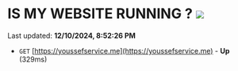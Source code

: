 # IS MY WEBSITE RUNNING ? [![](https://img.shields.io/static/v1?label=Sponsor&message=%E2%9D%A4&logo=GitHub&color=%23fe8e86)](https://github.com/sponsors/Youssef-Lehmam)

Last updated: **12/10/2024, 8:52:26 PM**

- `GET` [https://youssefservice.me](https://youssefservice.me) - **Up** (329ms)
